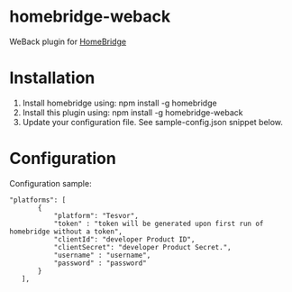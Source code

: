 # homebridge-weback
WeBack plugin for [HomeBridge](https://github.com/nfarina/homebridge)

# Installation
1. Install homebridge using: npm install -g homebridge
2. Install this plugin using: npm install -g homebridge-weback
3. Update your configuration file. See sample-config.json snippet below.

# Configuration

Configuration sample:

 ```
"platforms": [
		{
			"platform": "Tesvor",
			"token" : "token will be generated upon first run of homebridge without a token",
			"clientId": "developer Product ID",
			"clientSecret": "developer Product Secret.",
			"username" : "username",
			"password" : "password"
		}
	],

```
